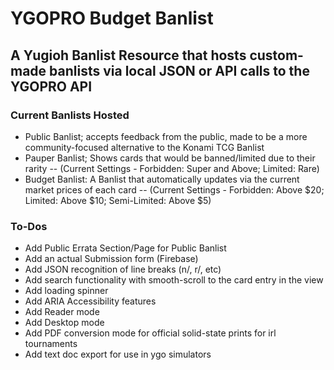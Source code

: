 # YGOPRO Budget Banlist

## A Yugioh Banlist Resource that hosts custom-made banlists via local JSON or API calls to the YGOPRO API

### Current Banlists Hosted

- Public Banlist; accepts feedback from the public, made to be a more community-focused alternative to the Konami TCG Banlist
- Pauper Banlist; Shows cards that would be banned/limited due to their rarity
  -- (Current Settings - Forbidden: Super and Above; Limited: Rare)
- Budget Banlist: A Banlist that automatically updates via the current market prices of each card
  -- (Current Settings - Forbidden: Above $20; Limited: Above $10; Semi-Limited: Above $5)

### To-Dos

- Add Public Errata Section/Page for Public Banlist
- Add an actual Submission form (Firebase)
- Add JSON recognition of line breaks (n/, r/, etc)
- Add search functionality with smooth-scroll to the card entry in the view
- Add loading spinner
- Add ARIA Accessibility features
- Add Reader mode
- Add Desktop mode
- Add PDF conversion mode for official solid-state prints for irl tournaments
- Add text doc export for use in ygo simulators

